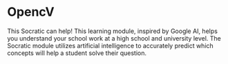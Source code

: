 # OpencV
This Socratic can help! This learning module, inspired by Google AI, helps you understand your school work at a high school and university level. The Socratic module utilizes artificial intelligence to accurately predict which concepts will help a student solve their question.

